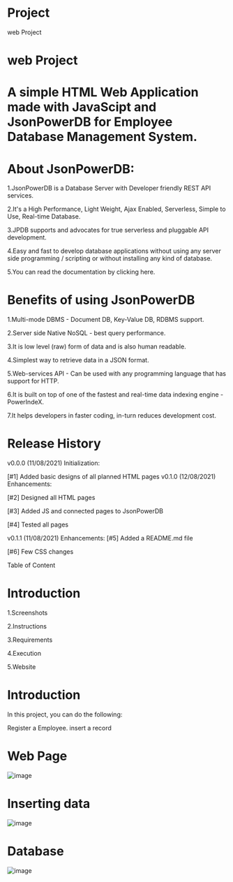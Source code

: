 # Project
web Project

# web Project




# A simple HTML Web Application made with JavaScipt and JsonPowerDB for Employee Database Management System.





# About JsonPowerDB:

1.JsonPowerDB is a Database Server with Developer friendly REST API services.

2.It's a High Performance, Light Weight, Ajax Enabled, Serverless, Simple to Use, Real-time Database.

3.JPDB supports and advocates for true serverless and pluggable API development.

4.Easy and fast to develop database applications without using any server side programming / scripting or without installing any kind of database.

5.You can read the documentation by clicking here.

# Benefits of using JsonPowerDB

1.Multi-mode DBMS - Document DB, Key-Value DB, RDBMS support.

2.Server side Native NoSQL - best query performance.

3.It is low level (raw) form of data and is also human readable.

4.Simplest way to retrieve data in a JSON format.

5.Web-services API - Can be used with any programming language that has support for HTTP.

6.It is built on top of one of the fastest and real-time data indexing engine - PowerIndeX.

7.It helps developers in faster coding, in-turn reduces development cost.

# Release History

v0.0.0 (11/08/2021)
Initialization:

[#1] Added basic designs of all planned HTML pages
v0.1.0 (12/08/2021)
Enhancements:

[#2] Designed all HTML pages

[#3] Added JS and connected pages to JsonPowerDB

[#4] Tested all pages

v0.1.1 (11/08/2021)
Enhancements:
[#5] Added a README.md file

[#6] Few CSS changes

Table of Content

# Introduction

1.Screenshots

2.Instructions

3.Requirements

4.Execution

5.Website

# Introduction
In this project, you can do the following:

Register a Employee.
insert a record


# Web Page 
![image](https://user-images.githubusercontent.com/88770440/129271100-128a47ab-d32f-410b-809a-6658a67511e0.png)

# Inserting data
![image](https://user-images.githubusercontent.com/88770440/129271438-2bc14dde-8ce7-4227-99d8-371c6e04531b.png)

# Database 
![image](https://user-images.githubusercontent.com/88770440/129271237-b140dbeb-5089-4aa5-9953-796f0d77925a.png)


